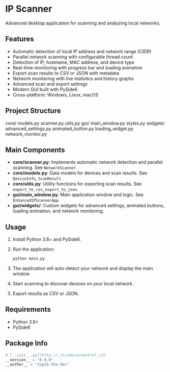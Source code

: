 # IP Scanner

Advanced desktop application for scanning and analyzing local networks.

## Features

- Automatic detection of local IP address and network range (CIDR)
- Parallel network scanning with configurable thread count
- Detection of IP, hostname, MAC address, and device type
- Real-time monitoring with progress bar and loading animation
- Export scan results to CSV or JSON with metadata
- Network monitoring with live statistics and history graphs
- Advanced scan and export settings
- Modern GUI built with PySide6
- Cross-platform: Windows, Linux, macOS

## Project Structure
core/ models.py scanner.py utils.py 
gui/ main_window.py styles.py 
widgets/ advanced_settings.py animated_button.py loading_widget.py network_monitor.py

## Main Components

- **core/scanner.py**: Implements automatic network detection and parallel scanning. See `NetworkScanner`.
- **core/models.py**: Data models for devices and scan results. See `DeviceInfo`, `ScanResult`.
- **core/utils.py**: Utility functions for exporting scan results. See `export_to_csv`, `export_to_json`.
- **gui/main_window.py**: Main application window and logic. See `EnhancedIPScannerApp`.
- **gui/widgets/**: Custom widgets for advanced settings, animated buttons, loading animation, and network monitoring.

## Usage

1. Install Python 3.8+ and PySide6.
2. Run the application:

    ```sh
    python main.py
    ```

3. The application will auto-detect your network and display the main window.
4. Start scanning to discover devices on your local network.
5. Export results as CSV or JSON.

## Requirements

- Python 3.8+
- PySide6

## Package Info

```python
# [__init__.py](http://_vscodecontentref_/2)
__version__ = "0.9.0"
__author__ = "Jupik-the-dev"

